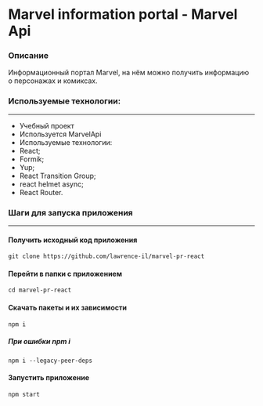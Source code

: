 # Marvel information portal - Marvel Api
### Описание
   Информационный портал Marvel, на нём можно получить информацию о персонажах и комиксах. 
### Используемые технологии:
--- 
- Учебный проект
- Используется MarvelApi
- Используемые технологии:
- React;
- Formik;
- Yup;
- React Transition Group;
- react helmet async;
- React Router.

### Шаги для запуска приложения
---
#### Получить исходный код приложения
`git clone https://github.com/lawrence-il/marvel-pr-react`
#### Перейти в папки с приложением
`cd marvel-pr-react`
#### Скачать пакеты и их зависимости
`npm i`
##### При ошибки npm i
`npm i --legacy-peer-deps`
#### Запустить приложение
`npm start`
